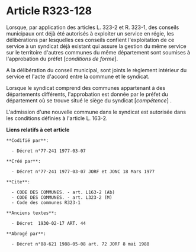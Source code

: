 # Article R323-128

Lorsque, par application des articles L. 323-2 et R. 323-1, des conseils municipaux ont déjà été autorisés à exploiter un
service en régie, les délibérations par lesquelles ces conseils confient l'exploitation de ce service à un syndicat déjà
existant qui assure la gestion du même service sur le territoire d'autres communes du même département sont soumises à
l'approbation du préfet [*conditions de forme*].

A la délibération du conseil municipal, sont joints le règlement intérieur du service et l'acte d'accord entre la commune et
le syndicat.

Lorsque le syndicat comprend des communes appartenant à des départements différents, l'approbation est donnée par le préfet
du département où se trouve situé le siège du syndicat [*compétence*] .

L'admission d'une nouvelle commune dans le syndicat est autorisée dans les conditions définies à l'article L. 163-2.

**Liens relatifs à cet article**

	**Codifié par**:

	  - Décret n°77-241 1977-03-07

	**Créé par**:

	  - Décret n°77-241 1977-03-07 JORF et JONC 18 Mars 1977

	**Cite**:

	  - CODE DES COMMUNES. - art. L163-2 (Ab)
	  - CODE DES COMMUNES. - art. L323-2 (M)
	  - Code des communes R323-1

	**Anciens textes**:

	  - Décret  1930-02-17 ART. 44

	**Abrogé par**:

	  - Décret n°88-621 1988-05-08 art. 72 JORF 8 mai 1988
